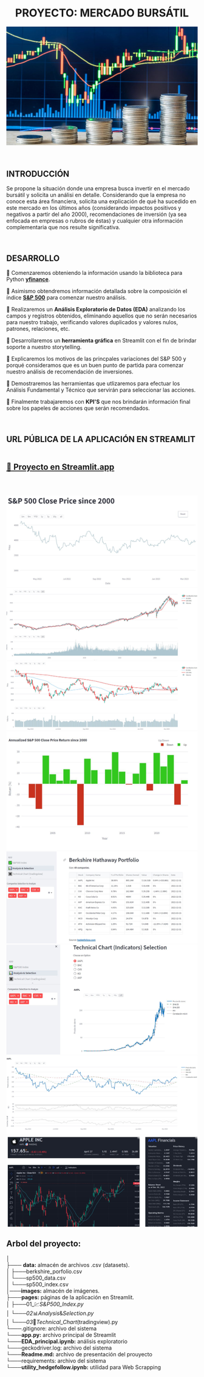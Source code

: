 

<h1 align='center'>
 <b>PROYECTO: MERCADO BURSÁTIL</b>
</h1>
 
![Mercado bursátil](images/clases-mercado-valores.jpg)


<br>

## **INTRODUCCIÓN**

Se propone la situación donde una empresa busca invertir en el mercado bursátil y solicita un análisi en detalle. Considerando que la empresa no conoce esta área financiera, solicita una explicación de qué ha sucedido en este mercado en los últimos años (considerando impactos positivos y negativos a partir del año 2000), recomendaciones de inversión (ya sea enfocada en empresas o rubros de éstas) y cualquier otra información complementaria que nos resulte significativa.

<br>

## **DESARROLLO**

🔸 Comenzaremos obteniendo la información usando la biblioteca para Python **[yfinance](https://pypi.org/project/yfinance/)**.

🔸 Asimismo obtendremos información detallada sobre la composición el índice **[S&P 500](https://en.wikipedia.org/wiki/List_of_S%26P_500_companies)** para comenzar nuestro análisis.

🔸 Realizaremos un **Análisis Exploratorio de Datos (EDA)** analizando los campos y registros obtenidos, eliminando aquellos que no serán necesarios para nuestro trabajo, verificando valores duplicados y valores nulos, patrones, relaciones, etc.

🔸 Desarrollaremos un **herramienta gráfica** en Streamlit con el fin de brindar soporte a nuestro storytelling.

🔸 Explicaremos los motivos de las princpales variaciones del S&P 500 y porqué consideramos que es un buen punto de partida para comenzar nuestro análisis de recomendación de inversiones.

🔸 Demostraremos las herramientas que utlizaremos para efectuar los Análisis Fundamental y Técnico que servirán para seleccionar las acciones.

🔸 Finalmente trabajaremos con **KPI'S** que nos brindarán información final sobre los papeles de acciones que serán recomendados. 

<br>

## **URL PÚBLICA DE LA APLICACIÓN EN STREAMLIT**

<br>

<span style="font-size: 1.5em; color: #ff0000">**[🔗 Proyecto en Streamlit.app](https://christianishere-pi-ii-data-analytics-app-dosafa.streamlit.app/)**</span>



<br>
<br>


![](images/St_01.jpg)
![](images/St_02.jpg)
![](images/St_03.jpg)
![](images/St_04.jpg)
![](images/St_05.jpg)
![](images/St_06.jpg)
![](images/St_06_1.jpg)
![](images/St_07.jpg)






## **Arbol del proyecto:**
 
│                                                                                                                                 
├─── **data:** almacén de archivos .csv (datasets).                                                                        
│       ├───berkshire_porfolio.csv   
│       └───sp500_data.csv                          
│       └───sp500_index.csv                          
│───**images:** almacén de imágenes.    
├───**pages:** páginas de la aplicación en Streamlit.   
│       ├───01_💹_S&P500_Index.py   
│       └───02_📊_Analysis_&_Selection.py                  
│       └───03_🔳_Technical_Chart_(tradingview).py                                                                                 
└───.gitignore: archivo del sistema                                                                                 
└───**app.py:** archivo principal de Streamlit       
└───**EDA_principal.ipynb:** análisis exploratorio         
└───geckodriver.log: archivo del sistema                                                                                 
└───**Readme.md:** archivo de presentación del prouyecto  
└───requirements: archivo del sistema                                                                                 
└───**utility_hedgefollow.ipynb:** utilidad para Web Scrapping 
   


